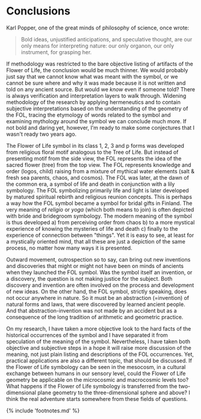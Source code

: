 # Conclusions

Karl Popper, one of the great minds of philosophy of science, once wrote:

> Bold ideas, unjustified anticipations, and speculative thought, are our only means for interpreting nature: our only organon, our only instrument, for grasping her.<!-- cite author="Karl Popper" title="The Logic of Scientific Discovery" date="1959" location="page 280" type="book" href="http://strangebeautiful.com/other-texts/popper-logic-scientific-discovery.pdf" -->

If methodology was restricted to the bare objective listing of artifacts of the Flower of Life, the conclusion would be much thinner. We would probably just say that we cannot know what was meant with the symbol, or we cannot be sure where and why it was made because it is not written and told on any ancient source. But would we *know* even if someone told? There is always verification and interpretation layers to walk through. Widening methodology of the research by applying hermeneutics and to contain subjective interpretations based on the understanding of the geometry of the FOL, tracing the etymology of words related to the symbol and examining mythology around the symbol we can conclude much more. If not bold and daring yet, however, I'm ready to make some conjectures that I wasn't ready two years ago.

The Flower of Life symbol in its class 1, 2, 3 and p forms was developed from religious floral motif analogous to the Tree of Life. But instead of presenting motif from the side view, the FOL represents the idea of the sacred flower (tree) from the top view. The FOL represents knowledge and order (logos, child) raising from a mixture of mythical water elements (salt & fresh sea parents, chaos, and cosmos). The FOL was later, at the dawn of the common era, a symbol of life and death in conjunction with a lily symbology. The FOL symbolizing primarily life and light is later developed by matured spiritual rebirth and religious reunion concepts. This is perhaps a way how the FOL symbol became a symbol for bridal gifts in Finland. The very meaning of *religio* or *yoga* (which both means to join) is often depicted with bride and bridegroom symbology. The modern meaning of the symbol is thus developed a) from perceiving order from chaos b) to a more mystical experience of knowing the mysteries of life and death c) finally to the experience of connection between "things". Yet it is easy to see, at least for a mystically oriented mind, that all these are just a depiction of the same process, no matter how many ways it is presented.

Outward movement, outrospection so to say, can bring out new inventions and discoveries that might or might not have been on minds of ancients when they launched the FOL symbol. Was the symbol itself an invention, or a discovery, the question is not making justice for the subject. Both discovery and invention are often involved on the process and development of new ideas. On the other hand, the FOL symbol, strictly speaking, does not occur anywhere in nature. So it must be an abstraction (=invention) of natural forms and laws, that were discovered by learned ancient people. And that abstraction-invention was not made by an accident but as a consequence of the long tradition of arithmetic and geometric practice.

On my research, I have taken a more objective look to the hard facts of the historical occurrences of the symbol and I have separated it from speculation of the meaning of the symbol. Nevertheless, I have taken both objective and subjective steps in a hope it will raise more discussion of the meaning, not just plain listing and descriptions of the FOL occurrences. Yet, practical applications are also a different topic, that should be discussed. If the Flower of Life symbology can be seen in the mesocosm, in a cultural exchange between humans in our sensory level, could the Flower of Life geometry be applicable on the microcosmic and macrocosmic levels too? What happens if the Flower of Life symbology is transferred from the two-dimensional plane geometry to the three-dimensional sphere and above? I think the real adventure starts somewhere from these fields of questions.

{% include 'footnotes.md' %}
